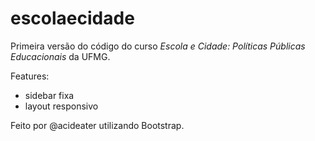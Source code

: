 escolaecidade
=============

Primeira versão do código do curso *Escola e Cidade: Políticas Públicas Educacionais* da UFMG.

Features:

- sidebar fixa
- layout responsivo


Feito por @acideater utilizando Bootstrap.
